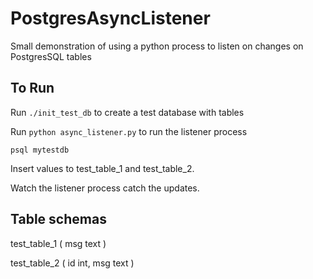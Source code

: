 # PostgresAsyncListener

Small demonstration of using a python process to listen on changes on PostgresSQL tables

## To Run
Run `./init_test_db` to create a test database with tables

Run `python async_listener.py` to run the listener process


`psql mytestdb`

Insert values to test_table_1 and test_table_2.

Watch the listener process catch the updates.

## Table schemas
test_table_1 ( msg text )

test_table_2 ( id int, msg text )
